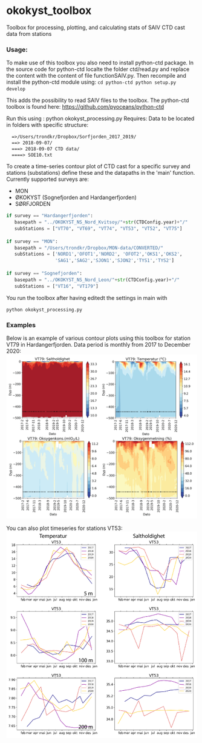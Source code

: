 # okokyst_toolbox
Toolbox for processing, plotting, and calculating stats of SAIV CTD cast data from stations

### Usage:

 To make use of this toolbox you also need to install python-ctd package. 
 In the source code for python-ctd localte the folder ctd/read.py and replace the content with the content 
 of file functionSAIV.py. Then recompile and install the python-ctd module using:
 `cd python-ctd
 python setup.py develop
 `

 This adds the possibility to read SAIV files
 to the toolbox. The python-ctd toolbox is found here:
 https://github.com/pyoceans/python-ctd


 Run this using : python okokyst_processing.py
 Requires:
 Data to be located in folders with specific structure:
```
  =>/Users/trondkr/Dropbox/Sorfjorden_2017_2019/
  ==> 2018-09-07/
  ===> 2018-09-07 CTD data/
  ====> SOE10.txt
```

To create a time-series contour plot of CTD cast for a specific survey and stations (substations) define these and the datapaths in the 'main' function. Currently supported surveys are: 

* MON
* ØKOKYST (Sognefjorden and Hardangerfjorden)
* SØRFJORDEN

```Python
if survey == "Hardangerfjorden":
   basepath = "../OKOKYST_NS_Nord_Kvitsoy/"+str(CTDConfig.year)+"/"
   subStations = ["VT70", "VT69", "VT74", "VT53", "VT52", "VT75"]

if survey == "MON":
   basepath = "/Users/trondkr/Dropbox/MON-data/CONVERTED/"
   subStations = ['NORD1','OFOT1','NORD2', 'OFOT2','OKS1','OKS2',
                  'SAG1','SAG2','SJON1','SJON2','TYS1','TYS2']
            
if survey == "Sognefjorden":
   basepath = "../OKOKYST_NS_Nord_Leon/"+str(CTDConfig.year)+"/"
   subStations = ["VT16", "VT179"]
   ```

You run the toolbox after having editedt the settings in main with
```
python okokyst_processing.py
```


### Examples
Below is an example of various contour plots using this toolbox for station VT79 in 
Hardangerfjorden. Data period is monthly from 2017 to December 2020:
![Hardangerfjorden VT79](example/VT79-01.png)

You can also plot timeseries for stations VT53:
![Hardangerfjorden VT53](example/VT53-salt-temp-2020-01.png)
